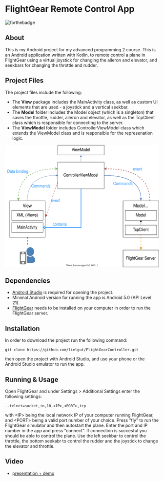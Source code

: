 # FlightGear Remote Control App

![forthebadge](https://img.shields.io/badge/Made%20with-Kotlin-orange)

## About

This is my Android project for my advanced programming 2 course. This is an Android application written with Kotlin, to remote control a plane in FlightGear using a virtual joystick for changing the aileron and elevator, and seekbars for changing the throttle and rudder.


## Project Files
The project files include the following:
- The <b>View</b> package includes the MainActivity class, as well as custom UI elements that are used - a joystick and a vertical seekbar.
- The <b>Model</b> folder includes the Model object (which is a singleton) that saves the throttle, rudder, aileron and elevator, as well as the TcpClient class which is responsible for connecting to the server.
- The <b>ViewModel</b> folder includes ControllerViewModel class which extends the ViewModel class and is responsible for the represenation logic.

<img src="diagram.svg" alt="diagram" height="400">

## Dependencies
- [Android Studio](https://developer.android.com/studio) is required for opening the project.
- Minimal Android version for running the app is Android 5.0 (API Level 21).
- [FlightGear](https://www.flightgear.org/) needs to be installed on your computer in order to run the FlightGear server.

## Installation

In order to download the project run the following command:
```
git clone https://github.com/lielgut/FlightGearController.git
```
then open the project with Android Studio, and use your phone or the Android Studio emulator to run the app.

## Running & Usage

Open FlightGear and under Settings > Additional Settings enter the following settings:
```
--telnet=socket,in,10,<IP>,<PORT>,tcp
```
with \<IP> being the local network IP of your computer running FlightGear, and \<PORT> being a valid port number of your choice.
Press "fly" to run the FlightGear simulator and then autostart the plane.
Enter the port and IP number in the app and press "connect".
If connection is succesful you should be able to control the plane.
Use the left seekbar to control the throttle, the bottom seekabr to control the rudder and the joystick to change the elevator and throttle.


## Video
- [presentation + demo](https://youtu.be/g4QkfD5f98s)
